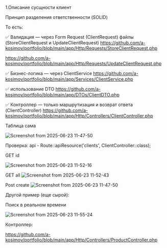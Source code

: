 1.Описание сусщности клиент

Принцип разделения ответственности (SOLID)

То есть:

✅ Валидация — через Form Request (ClientRequest) файлы (StoreClientRequest и UpdateClientRequest)
https://github.com/a-kosimov/portfolio/blob/main/app/Http/Requests/StoreClientRequest.php

https://github.com/a-kosimov/portfolio/blob/main/app/Http/Requests/UpdateClientRequest.php

✅ Бизнес-логика — через ClientService
https://github.com/a-kosimov/portfolio/blob/main/app/Services/ClientService.php

✅ использование DTO 
https://github.com/a-kosimov/portfolio/blob/main/app/DTOs/ClientDTO.php

✅ Контроллер — только маршрутизация и возврат ответа (ClientController)
https://github.com/a-kosimov/portfolio/blob/main/app/Http/Controllers/ClientController.php

Таблица сама

![Screenshot from 2025-06-23 11-47-50](https://github.com/user-attachments/assets/9a6a0ba9-dba2-4bf4-9ee5-c50dbe3f4af8)

Проверка: api - Route::apiResource('clients', ClientController::class);

GET id

![Screenshot from 2025-06-23 11-52-16](https://github.com/user-attachments/assets/265fe4fb-938a-4ad8-abaa-f6904379893e)

GET all
![Screenshot from 2025-06-23 11-52-43](https://github.com/user-attachments/assets/6a3b534e-1b2d-4627-9f95-941b6f86071a)


Post create
![Screenshot from 2025-06-23 11-47-50](https://github.com/user-attachments/assets/cbfae51d-863b-4032-835d-137e79d4f9c2)


Другой пример (еще сырой):

Поиск в реальном времени 



![Screenshot from 2025-06-23 11-55-24](https://github.com/user-attachments/assets/b1ade080-82e8-404b-b127-8af8e48a51f4)


Контроллер:

https://github.com/a-kosimov/portfolio/blob/main/app/Http/Controllers/ProductController.php
